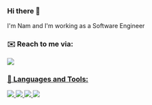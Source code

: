 ### Hi there 👋

I'm Nam and I'm working as a Software Engineer

### ✉️ Reach to me via:
<p align="left">
<a href="https://www.linkedin.com/in/nam-anh-mai/">
  <img src="https://img.shields.io/badge/linkedin-%230077B5.svg?&style=for-the-badge&logo=linkedin&logoColor=white"/>
</p>

### 🧰 Languages and Tools:
<p align="left">
  <img src="https://github.com/abrahamcalf/programming-languages-logos/blob/e1be48ad2dffe3e6e0e24fdefa9e740167fb2315/src/javascript/javascript_32x32.png">
  <img src="https://github.com/abrahamcalf/programming-languages-logos/blob/e1be48ad2dffe3e6e0e24fdefa9e740167fb2315/src/css/css_32x32.png">
  <img src="https://github.com/abrahamcalf/programming-languages-logos/blob/e1be48ad2dffe3e6e0e24fdefa9e740167fb2315/src/python/python_32x32.png">
  <img src="https://github.com/abrahamcalf/programming-languages-logos/blob/e1be48ad2dffe3e6e0e24fdefa9e740167fb2315/src/cpp/cpp_32x32.png"></img>
</p>

<!--
**nam-m/nam-m** is a ✨ _special_ ✨ repository because its `README.md` (this file) appears on your GitHub profile.
-->
